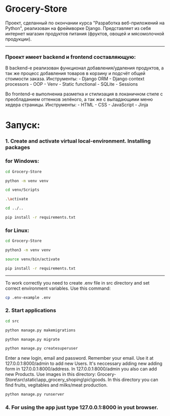 # Grocery-Store

Проект, сделанный по окончании курса "Разработка веб-приложений на Python", реализован на фреймворке Django. Представляет из себя интернет магазин продуктов питания (фруктов, овощей и мясомолочной продукции).

<hr>

### Проект имеет backend и frontend составляющую:
 В backend-e реализован функционал добавления/удаления продуктов, а так же процесс добавления товаров в корзину и подсчёт общей стоимости заказа.
    Инструменты:
    - Django ORM
    - Django context processors
    - OOP
    - Venv
    - Static functional
    - SQLite
    - Sessions
    
 Во frontend-е выполнениа разметка и стилизация в локаничном стиле с преобладанием оттенков зелёного, а так же с выпадающими меню хедера страницы.
    Инструменты:
    - HTML
    - CSS
    - JavaScript
    - Jinja

# Запуск:

### 1. Create and activate virtual local-environment. Installing packages

###  for Windows:
```bash
cd Grocery-Store
```
```bash
python -m venv venv
```
```bash
cd venv/Scripts
```
```bash
.\activate
```
```bash
cd ../..
```
```bash
pip install -r requirements.txt
```

###  for Linux:
```bash
cd Grocery-Store
```
```bash
python3 -m venv venv
```
```bash
source venv/bin/activate
```
```bash
pip install -r requirements.txt
```

<hr>

To work correctly you need to create .env file in src directory and set correct environment variables. Use this command:
```bash
cp .env-example .env
```

### 2. Start applications
```bash
cd src
``` 
```bash
python manage.py makemigrations
``` 
```bash
python manage.py migrate
``` 
```bash
python manage.py createsuperuser
``` 
Enter a new login, email and password. Remember your email. Use it at 127.0.0.1:8000/admin to add new Users. It's neccessary adding new adding form in 127.0.0.1:8000/address. In 127.0.0.1:8000/admin you also can add new Products. Use images in this directory: Grocery-Store\src\static\app_grocery_shoping\pic\goods. In this directory you can find fruits, vegitables and milks/meat production.

```bash
python manage.py runserver
``` 
###  4. For using the app just type 127.0.0.1:8000 in yout browser.
